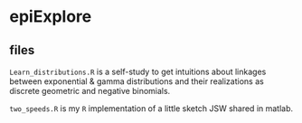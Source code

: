 # epiExplore

## files
`Learn_distributions.R` is a self-study to get intuitions about linkages between
exponential & gamma distributions and their realizations as discrete geometric
and negative binomials.

`two_speeds.R` is my `R` implementation of a little sketch JSW shared in matlab. 